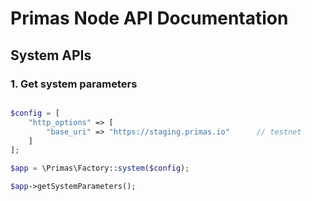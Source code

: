 # Primas Node API Documentation

## System APIs

### 1. Get system parameters

```php

$config = [
    "http_options" => [
        "base_uri" => "https://staging.primas.io"      // testnet
    ]
];

$app = \Primas\Factory::system($config);

$app->getSystemParameters();

```
